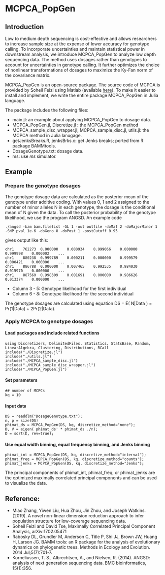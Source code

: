 # MCPCA_PopGen

## Introduction
Low to medium depth sequencing is cost-effective and allows researchers to increase sample size at the expense of lower accuracy for genotype calling. To incorporate uncertainties and maintain statistical power in downstream analysis, we introduce MCPCA_PopGen to analyze low depth sequencing data. The method uses dosages rather than genotypes to account for uncertainties in genotype calling. It further optimizes the choice of nonlinear transformations of dosages to maximize the Ky-Fan norm of the covariance matrix.

MCPCA_PopGen is an open-source package. The source code of MCPCA is provided by Soheil Feizi using Matlab (available [here](https://github.com/SoheilFeizi/MCPCA)). To make it easier to install and implement, we write the entire package MCPCA_PopGen in Julia language. 

The package includes the following files:
- main.jl: an example about applying MCPCA_PopGen to dosage data.
- MCPCA_PopGen.jl, Discretize.jl : the MCPCA_PopGen method
- MCPCA_sample_disc_wrapper.jl, MCPCA_sample_disc.jl, utils.jl: the MCPCA method in Julia lanugage.
- getJenksBreaks.R, jenksBrks.c: get Jenks breaks; ported from R package BAMMtools.
- DosageGenotype.txt: dosage data.
- ms: use _ms_ simulator.

## Example

### Prepare the genotype dosages

The genotype dosage data are calculated as the posterior mean of the genotype under additive coding. With values 0, 1 and 2 assigned to the number of minor alleles N in each genotype, the dosage is the conditional mean of N given the data. To call the posterior probability of the genotype likelihood, we use the program ANGSD. An example code
```{angsd}
./angsd -bam bam.filelist -GL 1 -out outfile -doMaf 2 -doMajorMinor 1 -SNP_pval 1e-6 -doGeno 8 -doPost 1 -postCutoff 0.95 
```
gives output like this:
```{angsd}
chr1	762273	0.000000	0.000934	0.999066	0.000000	0.999998	0.000002	...
chr1	880238	0.999789	0.000211	0.000000	0.999579	0.000421	0.000000	...
chr1	886788	0.000000	0.007465	0.992535	0.984030	0.015970	0.000000	...
chr1	887560	0.998309	0.001691	0.000000	0.986626	0.013374	0.000000	...
```
- Column 3 - 5: Genotype likelihood for the first individual
- Column 6 - 8: Genotype likelihood for the second individual

The genotype dosages are calculated using equation DS = E( N|Data ) = Pr(1|Data) + 2Pr(2|Data).

### Apply MCPCA to genotype dosages

#### Load packages and include related functions
```{julia}
using Discretizers, DelimitedFiles, Statistics, StatsBase, Random, LinearAlgebra, Clustering, Distributions, RCall
include("./Discretize.jl")
include("./utils.jl")
include("./MCPCA_sample_disc.jl")
include("./MCPCA_sample_disc_wrapper.jl")
include("./MCPCA_PopGen.jl")
```
#### Set parameters
```{julia}
## number of MCPCs
kq = 10
````

#### Input data
```{julia}
DS = readdlm("DosageGenotype.txt");
n, p = size(DS)
phimat_ds = MCPCA_PopGen(DS, kq, discretize_method="none");
D, V = eigen( phimat_ds' * phimat_ds ./n);
D = sort(D, rev=true);
```

#### Use equal width binning, equal frequency binning, and Jenks binning
```{julia}
phimat_int = MCPCA_PopGen(DS, kq, discretize_method="interval");
phimat_freq = MCPCA_PopGen(DS, kq, discretize_method="counts");
phimat_jenks = MCPCA_PopGen(DS, kq, discretize_method="Jenks");
```

The principal components of phimat_int, phimat_freq, or phimat_jenks are the optimized maximally correlated principal components and can be used to visualize the data.

## Reference:
- Miao Zhang, Yiwen Liu, Hua Zhou, Jin Zhou, and Joseph Watkins. (2019). A novel non-linear dimension reduction approach to infer population structure for low-coverage sequencing data.
- Soheil Feizi and David Tse, Maximally Correlated Principal Component Analysis, arXiv:1702.05471
- Rabosky DL, Grundler M, Anderson C, Title P, Shi JJ, Brown JW, Huang H, Larson JG. BAMM tools: an R package for the analysis of evolutionary dynamics on phylogenetic trees. Methods in Ecology and Evolution. 2014 Jul;5(7):701-7.
- Korneliussen, T. S., Albrechtsen, A., and Nielsen, R. (2014). ANGSD: analysis of next generation sequencing data. BMC bioinformatics, 15(1):356.

